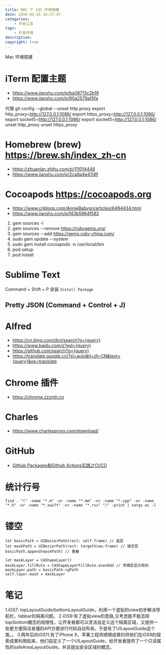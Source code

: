 ```yaml
---
title: MAC 下 iOS 环境搭建
date: 2018-02-26 16:27:47
categories:
	- 开发工具
tags:
	- 开发环境
description: 
copyright: true
---
```



Mac 环境搭建

# iTerm 配置主题

- https://www.jianshu.com/p/ba08713c2b19
- https://www.jianshu.com/p/60a2579af5fa

代理
git config --global --unset http.proxy
export http_proxy=http://127.0.0.1:1086/
export https_proxy=http://127.0.0.1:1086/
export socket5=http://127.0.0.1:1086/
export socket5=http://127.0.0.1:1086/
unset http_proxy
unset https_proxy


# Homebrew (brew) https://brew.sh/index_zh-cn

- https://zhuanlan.zhihu.com/p/111014448
- https://www.jianshu.com/p/2ca8a4e47dff



# Cocoapods https://cocoapods.org

- https://www.cnblogs.com/AnnieBabygn/articles/6494434.html
- https://www.jianshu.com/p/f43b5964f582

1. gem sources -l
2. gem sources --remove https://rubygems.org/
3. gem sources --add https://gems.ruby-china.com/
4. sudo gem update --system
5. sudo gem install cocoapods -n /usr/local/bin
6. pod setup
7. pod install


# Sublime Text

Command + Shift + P 安装 `Install Package`

## Pretty JSON (Command + Control + J)


# Alfred

- https://cn.bing.com/dict/search?q={query}
- https://www.baidu.com/s?wd={query}
- https://github.com/search?q={query}
- https://translate.google.cn/?sl=auto&tl=zh-CN&text={query}&op=translate



# Chrome 插件

- https://chrome.zzzmh.cn


# Charles

- https://www.charlesproxy.com/download/



# GitHub

- [Github Packages和Github Actions实践之CI/CD](https://www.cnblogs.com/yungyu16/p/12446571.html)



# 统计行号
`find . "(" -name "*.m" -or -name "*.mm" -or -name "*.cpp" -or -name "*.h" -or -name "*.swift" -or -name "*.rss" ")" -print | xargs wc -l`


# 镂空
```
let basicPath = UIBezierPath(rect: self.frame) // 底层
let maskPath = UIBezierPath(rect: targetView.frame) // 镂空层
basicPath.append(maskPath) // 重叠

let maskLayer = CAShapeLayer()
maskLayer.fillRule = CAShapeLayerFillRule.evenOdd // 奇偶层显示规则
maskLayer.path = basicPath.cgPath
self.layer.mask = maskLayer
```
# 笔记

1.iOS7: topLayoutGuide/bottomLayoutGuide，利用一个虚拟的view初步解决导航栏，tabbar的隔离问题。
2.iOS9:有了虚拟view的思路,又考虑能不能去除top/bottom概念的局限性，让开发者都可以灵活自定义这个隔离区域，又提供一些更方便简洁易懂的API方便进行代码自动布局，于是有了UILayoutGuide这个类。。
3.两年后的iOS11,有了iPhone X，苹果工程师顺理成章的将他们在iOS9的探索成果利用起来，他们自定义了一个UILayoutGuide，给开发者提供了一个只读属性的safeAreaLayoutGuide，并且提出安全区域的概念。
